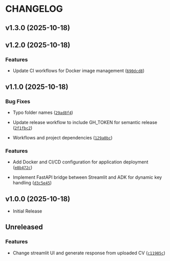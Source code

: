 # CHANGELOG

<!-- version list -->

## v1.3.0 (2025-10-18)


## v1.2.0 (2025-10-18)

### Features

- Update CI workflows for Docker image management
  ([`690dcd8`](https://github.com/Dzoel31/cv-reviewer/commit/690dcd809177925be7319ac8542c99dfec426666))


## v1.1.0 (2025-10-18)

### Bug Fixes

- Typo folder names
  ([`29ad8f4`](https://github.com/Dzoel31/cv-reviewer/commit/29ad8f4e8bfe62caeebf2b8bc4ee68a51470569b))

- Update release workflow to include GH_TOKEN for semantic release
  ([`2f1fbc2`](https://github.com/Dzoel31/cv-reviewer/commit/2f1fbc215f602e979374f217a8de9488eb1e7209))

- Workflows and project dependencies
  ([`129a0bc`](https://github.com/Dzoel31/cv-reviewer/commit/129a0bcb3aefa3192b5e3cc92646c0770ed0bfbc))

### Features

- Add Docker and CI/CD configuration for application deployment
  ([`e8b472c`](https://github.com/Dzoel31/cv-reviewer/commit/e8b472c76a978b5e2866c12120d11290aef1baa3))

- Implement FastAPI bridge between Streamlit and ADK for dynamic key handling
  ([`d3c5e45`](https://github.com/Dzoel31/cv-reviewer/commit/d3c5e45023423116a432fc723fbd3f1389b4d692))


## v1.0.0 (2025-10-18)

- Initial Release

## Unreleased

### Features

- Change streamlit UI and generate response from uploaded CV
  ([`c11985c`](https://github.com/Dzoel31/cv-reviewer/commit/c11985ca2a8376ffa6ecf9e5bfaf7af579c8477b))
